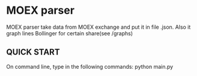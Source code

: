 MOEX parser
=============================
MOEX parser take data from MOEX exchange and put it in file .json.
Also it graph lines Bollinger for certain share(see /graphs)

QUICK START
-----------

On command line, type in the following commands:
python main.py